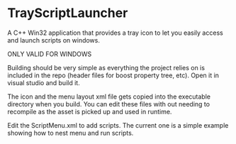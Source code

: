 # TrayScriptLauncher
A C++ Win32 application that provides a tray icon to let you easily access and launch scripts on windows.

ONLY VALID FOR WINDOWS

Building should be very simple as everything the project relies on is included in the repo (header files for boost property tree, etc).
Open it in visual studio and build it.

The icon and the menu layout xml file gets copied into the executable directory when you build. 
You can edit these files with out needing to recompile as the asset is picked up and used in runtime.

Edit the ScriptMenu.xml to add scripts. The current one is a simple example showing how to nest menu and run scripts.
